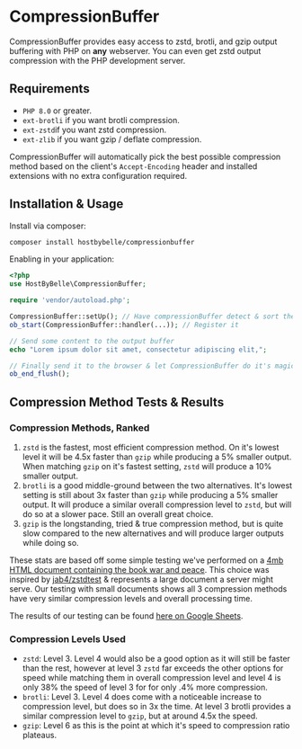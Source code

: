 # CompressionBuffer

CompressionBuffer provides easy access to zstd, brotli, and gzip output buffering with PHP on **any** webserver. You can even get zstd output compression with the PHP development server.

## Requirements

- `PHP 8.0` or greater.
- `ext-brotli` if you want brotli compression.
- `ext-zstd`if you want zstd compression.
- `ext-zlib` if you want gzip / deflate compression.

CompressionBuffer will automatically pick the best possible compression method based on the client's `Accept-Encoding` header and installed extensions with no extra configuration required.

## Installation & Usage

Install via composer:

```bash
composer install hostbybelle/compressionbuffer
```

Enabling in your application:

```PHP
<?php
use HostByBelle\CompressionBuffer;

require 'vendor/autoload.php';

CompressionBuffer::setUp(); // Have compressionBuffer detect & sort the compression methods
ob_start(CompressionBuffer::handler(...)); // Register it

// Send some content to the output buffer
echo "Lorem ipsum dolor sit amet, consectetur adipiscing elit,";

// Finally send it to the browser & let CompressionBuffer do it's magic.
ob_end_flush();
```

## Compression Method Tests & Results

### Compression Methods, Ranked

1. `zstd` is the fastest, most efficient compression method. On it's lowest level it will be 4.5x faster than `gzip` while producing a 5% smaller output. When matching `gzip` on it's fastest setting, `zstd` will produce a 10% smaller output.
2. `brotli` is a good middle-ground between the two alternatives. It's lowest setting is still about 3x faster than `gzip` while producing a 5% smaller output. It will produce a similar overall compression level to `zstd`, but will do so at a slower pace. Still an overall great choice.
3. `gzip` is the longstanding, tried & true compression method, but is quite slow compared to the new alternatives and will produce larger outputs while doing so.

These stats are based off some simple testing we've performed on a [4mb HTML document containing the book war and peace](https://www.gutenberg.org/files/2600/2600-h/2600-h.htm). This choice was inspired by [jab4/zstdtest](https://github.com/jab4/zstdtest) & represents a large document a server might serve. Our testing with small documents shows all 3 compression methods have very similar compression levels and overall processing time.

The results of our testing can be found [here on Google Sheets](https://docs.google.com/spreadsheets/d/1rXWHH5sT03jKMFe1ATGRrzK3UAQK2TsKQaqWK0t3wks/edit#gid=1362319378).

### Compression Levels Used

- `zstd`: Level 3. Level 4 would also be a good option as it will still be faster than the rest, however at level 3 `zstd` far exceeds the other options for speed while matching them in overall compression level and level 4 is only 38% the speed of level 3 for for only .4% more compression.
- `brotli`: Level 3. Level 4 does come with a noticeable increase to compression level, but does so in 3x the time. At level 3 brotli provides a similar compression level to `gzip`, but at around 4.5x the speed.
- `gzip`: Level 6 as this is the point at which it's speed to compression ratio plateaus.
